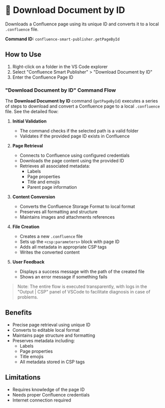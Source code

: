 # 🔢 Download Document by ID
Downloads a Confluence page using its unique ID and converts it to a local `.confluence` file.

**Command ID:** `confluence-smart-publisher.getPageById`

## How to Use
1. Right-click on a folder in the VS Code explorer
2. Select "Confluence Smart Publisher" > "Download Document by ID"
3. Enter the Confluence Page ID

### "Download Document by ID" Command Flow

The **Download Document by ID** command (`getPageById`) executes a series of steps to download and convert a Confluence page to a local `.confluence` file. See the detailed flow:

1. **Initial Validation**
   - The command checks if the selected path is a valid folder
   - Validates if the provided page ID exists in Confluence

2. **Page Retrieval**
   - Connects to Confluence using configured credentials
   - Downloads the page content using the provided ID
   - Retrieves all associated metadata:
     - Labels
     - Page properties
     - Title and emojis
     - Parent page information

3. **Content Conversion**
   - Converts the Confluence Storage Format to local format
   - Preserves all formatting and structure
   - Maintains images and attachments references

4. **File Creation**
   - Creates a new `.confluence` file
   - Sets up the `<csp:parameters>` block with page ID
   - Adds all metadata in appropriate CSP tags
   - Writes the converted content

5. **User Feedback**
   - Displays a success message with the path of the created file
   - Shows an error message if something fails

>Note: The entire flow is executed transparently, with logs in the "Output | CSP" panel of VSCode to facilitate diagnosis in case of problems.

## Benefits
- Precise page retrieval using unique ID
- Converts to editable local format
- Maintains page structure and formatting
- Preserves metadata including:
  - Labels
  - Page properties
  - Title emojis
  - All metadata stored in CSP tags

## Limitations
- Requires knowledge of the page ID
- Needs proper Confluence credentials
- Internet connection required 